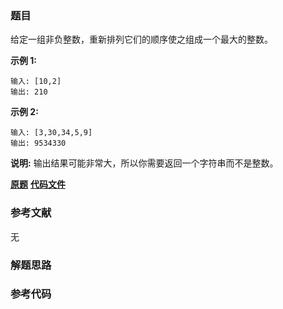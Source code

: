 ### 题目
给定一组非负整数，重新排列它们的顺序使之组成一个最大的整数。

**示例 1:**

    
    
    输入: [10,2]
    输出: 210

**示例  2:**

    
    
    输入: [3,30,34,5,9]
    输出: 9534330

**说明:** 输出结果可能非常大，所以你需要返回一个字符串而不是整数。

 **[原题](https://leetcode-cn.com/problems/largest-number/)**    **[代码文件]()**


### 参考文献
无

### 解题思路




### 参考代码

```go


```




